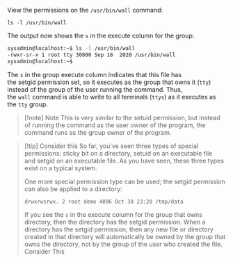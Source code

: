 
View the permissions on the `/usr/bin/wall` command:

`ls -l /usr/bin/wall`

The output now shows the `s` in the execute column for the group:
```bash
sysadmin@localhost:~$ ls -l /usr/bin/wall                                
-rwxr-sr-x 1 root tty 30800 Sep 16  2020 /usr/bin/wall                   
sysadmin@localhost:~$
```

The `s` in the group execute column indicates that this file has the setgid permission set, so it executes as the group that owns it (`tty`) instead of the group of the user running the command. Thus, the `wall` command is able to write to all terminals (`ttys`) as it executes as the `tty` group.

> [!note] Note
> This is very similar to the setuid permission, but instead of running the command as the user owner of the program, the command runs as the group owner of the program.


> [!tip] Consider this
> So far, you've seen three types of special permissions: sticky bit on a directory, setuid on an executable file and setgid on an executable file. As you have seen, these three types exist on a typical system.
> 
> One more special permission type can be used; the setgid permission can also be applied to a directory:
> 
> `drwxrwsrwx. 2 root demo 4096 Oct 30 23:20 /tmp/data`
> 
> If you see the `s` in the execute column for the group that owns directory, then the directory has the setgid permission. When a directory has the setgid permission, then any new file or directory created in that directory will automatically be owned by the group that owns the directory, not by the group of the user who created the file.
Consider This


